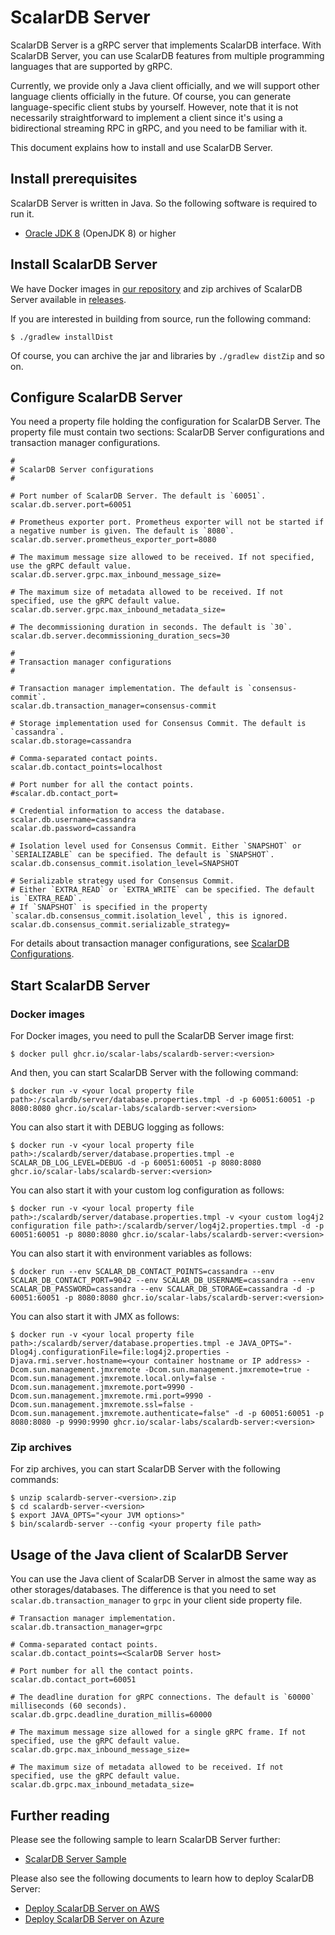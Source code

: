# ScalarDB Server

ScalarDB Server is a gRPC server that implements ScalarDB interface.
With ScalarDB Server, you can use ScalarDB features from multiple programming languages that are supported by gRPC.

Currently, we provide only a Java client officially, and we will support other language clients officially in the future.
Of course, you can generate language-specific client stubs by yourself.
However, note that it is not necessarily straightforward to implement a client since it's using a bidirectional streaming RPC in gRPC, and you need to be familiar with it.

This document explains how to install and use ScalarDB Server.

## Install prerequisites

ScalarDB Server is written in Java. So the following software is required to run it.

* [Oracle JDK 8](https://www.oracle.com/technetwork/java/javase/downloads/jdk8-downloads-2133151.html) (OpenJDK 8) or higher

## Install ScalarDB Server

We have Docker images in [our repository](https://github.com/orgs/scalar-labs/packages/container/package/scalardb-server) and zip archives of ScalarDB Server available in [releases](https://github.com/scalar-labs/scalardb/releases).

If you are interested in building from source, run the following command:

```shell
$ ./gradlew installDist
```

Of course, you can archive the jar and libraries by `./gradlew distZip` and so on.

## Configure ScalarDB Server

You need a property file holding the configuration for ScalarDB Server. 
The property file must contain two sections: ScalarDB Server configurations and transaction manager configurations.

```properties
#
# ScalarDB Server configurations
#

# Port number of ScalarDB Server. The default is `60051`.
scalar.db.server.port=60051

# Prometheus exporter port. Prometheus exporter will not be started if a negative number is given. The default is `8080`.
scalar.db.server.prometheus_exporter_port=8080

# The maximum message size allowed to be received. If not specified, use the gRPC default value.
scalar.db.server.grpc.max_inbound_message_size=

# The maximum size of metadata allowed to be received. If not specified, use the gRPC default value.
scalar.db.server.grpc.max_inbound_metadata_size=

# The decommissioning duration in seconds. The default is `30`.                 
scalar.db.server.decommissioning_duration_secs=30

#
# Transaction manager configurations
#

# Transaction manager implementation. The default is `consensus-commit`.
scalar.db.transaction_manager=consensus-commit

# Storage implementation used for Consensus Commit. The default is `cassandra`.
scalar.db.storage=cassandra

# Comma-separated contact points.
scalar.db.contact_points=localhost

# Port number for all the contact points.
#scalar.db.contact_port=

# Credential information to access the database.
scalar.db.username=cassandra
scalar.db.password=cassandra

# Isolation level used for Consensus Commit. Either `SNAPSHOT` or `SERIALIZABLE` can be specified. The default is `SNAPSHOT`.
scalar.db.consensus_commit.isolation_level=SNAPSHOT

# Serializable strategy used for Consensus Commit.
# Either `EXTRA_READ` or `EXTRA_WRITE` can be specified. The default is `EXTRA_READ`.
# If `SNAPSHOT` is specified in the property `scalar.db.consensus_commit.isolation_level`, this is ignored.
scalar.db.consensus_commit.serializable_strategy=
```

For details about transaction manager configurations, see [ScalarDB Configurations](configurations.md).

## Start ScalarDB Server

### Docker images

For Docker images, you need to pull the ScalarDB Server image first:
```shell
$ docker pull ghcr.io/scalar-labs/scalardb-server:<version>
```

And then, you can start ScalarDB Server with the following command:
```shell
$ docker run -v <your local property file path>:/scalardb/server/database.properties.tmpl -d -p 60051:60051 -p 8080:8080 ghcr.io/scalar-labs/scalardb-server:<version>
```

You can also start it with DEBUG logging as follows:
```shell
$ docker run -v <your local property file path>:/scalardb/server/database.properties.tmpl -e SCALAR_DB_LOG_LEVEL=DEBUG -d -p 60051:60051 -p 8080:8080 ghcr.io/scalar-labs/scalardb-server:<version>
````

You can also start it with your custom log configuration as follows:
```shell
$ docker run -v <your local property file path>:/scalardb/server/database.properties.tmpl -v <your custom log4j2 configuration file path>:/scalardb/server/log4j2.properties.tmpl -d -p 60051:60051 -p 8080:8080 ghcr.io/scalar-labs/scalardb-server:<version>
```

You can also start it with environment variables as follows:
```shell
$ docker run --env SCALAR_DB_CONTACT_POINTS=cassandra --env SCALAR_DB_CONTACT_PORT=9042 --env SCALAR_DB_USERNAME=cassandra --env SCALAR_DB_PASSWORD=cassandra --env SCALAR_DB_STORAGE=cassandra -d -p 60051:60051 -p 8080:8080 ghcr.io/scalar-labs/scalardb-server:<version>
```

You can also start it with JMX as follows:
```shell
$ docker run -v <your local property file path>:/scalardb/server/database.properties.tmpl -e JAVA_OPTS="-Dlog4j.configurationFile=file:log4j2.properties -Djava.rmi.server.hostname=<your container hostname or IP address> -Dcom.sun.management.jmxremote -Dcom.sun.management.jmxremote=true -Dcom.sun.management.jmxremote.local.only=false -Dcom.sun.management.jmxremote.port=9990 -Dcom.sun.management.jmxremote.rmi.port=9990 -Dcom.sun.management.jmxremote.ssl=false -Dcom.sun.management.jmxremote.authenticate=false" -d -p 60051:60051 -p 8080:8080 -p 9990:9990 ghcr.io/scalar-labs/scalardb-server:<version>
```

### Zip archives

For zip archives, you can start ScalarDB Server with the following commands:

```shell
$ unzip scalardb-server-<version>.zip
$ cd scalardb-server-<version>
$ export JAVA_OPTS="<your JVM options>"
$ bin/scalardb-server --config <your property file path>
```

## Usage of the Java client of ScalarDB Server

You can use the Java client of ScalarDB Server in almost the same way as other storages/databases.
The difference is that you need to set `scalar.db.transaction_manager` to `grpc` in your client side property file.

```properties
# Transaction manager implementation.
scalar.db.transaction_manager=grpc

# Comma-separated contact points.
scalar.db.contact_points=<ScalarDB Server host>

# Port number for all the contact points.
scalar.db.contact_port=60051

# The deadline duration for gRPC connections. The default is `60000` milliseconds (60 seconds).
scalar.db.grpc.deadline_duration_millis=60000

# The maximum message size allowed for a single gRPC frame. If not specified, use the gRPC default value.
scalar.db.grpc.max_inbound_message_size=

# The maximum size of metadata allowed to be received. If not specified, use the gRPC default value.
scalar.db.grpc.max_inbound_metadata_size=
```

## Further reading

Please see the following sample to learn ScalarDB Server further:

- [ScalarDB Server Sample](https://github.com/scalar-labs/scalardb-samples/tree/main/scalardb-server-sample)

Please also see the following documents to learn how to deploy ScalarDB Server:

- [Deploy ScalarDB Server on AWS](https://github.com/scalar-labs/scalar-kubernetes/blob/master/docs/ManualDeploymentGuideScalarDBServerOnEKS.md)
- [Deploy ScalarDB Server on Azure](https://github.com/scalar-labs/scalar-kubernetes/blob/master/docs/ManualDeploymentGuideScalarDBServerOnAKS.md)